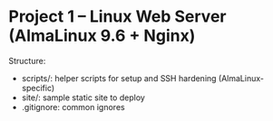 # Project 1 – Linux Web Server (AlmaLinux 9.6 + Nginx)
Structure:
- scripts/: helper scripts for setup and SSH hardening (AlmaLinux-specific)
- site/: sample static site to deploy
- .gitignore: common ignores

